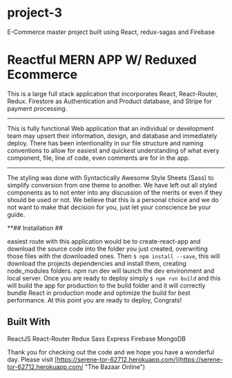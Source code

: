 # project-3
E-Commerce master project built using React, redux-sagas and Firebase
# Reactful MERN APP W/ Reduxed Ecommerce #


This is a large full stack application that incorporates React, React-Router, Redux. Firestore as Authentication and Product database, and Stripe for payment processing. 


----------



This is fully functional Web application that an individual or development team may upsert their information, design, and database and immediately deploy. There has been intentionality in our file structure and naming conventions to allow for easiest and quickest understanding of what every component, file, line of code, even comments are for in the app. 

----------

The styling was done with Syntactically Awesome Style Sheets (Sass) to simplify conversion from one theme to another. We have left out all styled components as to not enter into any discussion of the merits or even if they should be used or not. We believe that this is a personal choice and we do not want to make that decision for you, just let your conscience be your guide.  


**## Installation ##

easiest route with this application would be to create-react-app and download the source code into the folder you just created, overwriting those files with the downloaded ones. Then `$ npm install --save`, this will download the projects dependencies and install them, creating node_modules folders. npm run dev will launch the dev environment and local server. Once you are ready to deploy simply `$ npm run build` and this will build the app for production to the build folder and it will correctly bundle React in production mode and optimize the build for best performance. At this point you are ready to deploy, Congrats!


## Built With ##

ReactJS
React-Router
Redux
Sass
Express
Firebase
MongoDB

Thank you for checking out the code and we hope you have a wonderful day.
Please visit [https://serene-tor-62712.herokuapp.com/](https://serene-tor-62712.herokuapp.com/ "The Bazaar Online")
